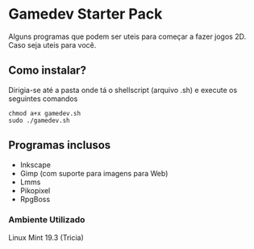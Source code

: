 # Gamedev Starter Pack   
Alguns programas que podem ser uteis para começar a fazer jogos 2D.   
Caso seja uteis para você.   

## Como instalar?
Dirigia-se até a pasta onde tá o shellscript (arquivo .sh) e execute os seguintes comandos
```
chmod a+x gamedev.sh   
sudo ./gamedev.sh   

```

## Programas inclusos
* Inkscape
* Gimp (com suporte para imagens para Web)
* Lmms
* Pikopixel
* RpgBoss

### Ambiente Utilizado
Linux Mint 19.3 (Tricia)
